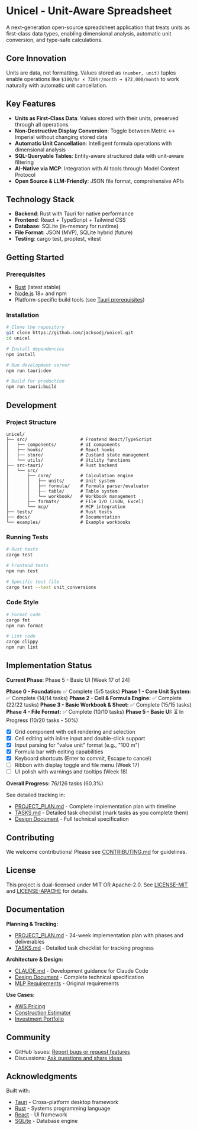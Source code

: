# Unicel - Unit-Aware Spreadsheet

A next-generation open-source spreadsheet application that treats units as first-class data types, enabling dimensional analysis, automatic unit conversion, and type-safe calculations.

## Core Innovation

Units are data, not formatting. Values stored as `(number, unit)` tuples enable operations like `$100/hr × 720hr/month → $72,000/month` to work naturally with automatic unit cancellation.

## Key Features

- **Units as First-Class Data**: Values stored with their units, preserved through all operations
- **Non-Destructive Display Conversion**: Toggle between Metric ↔ Imperial without changing stored data
- **Automatic Unit Cancellation**: Intelligent formula operations with dimensional analysis
- **SQL-Queryable Tables**: Entity-aware structured data with unit-aware filtering
- **AI-Native via MCP**: Integration with AI tools through Model Context Protocol
- **Open Source & LLM-Friendly**: JSON file format, comprehensive APIs

## Technology Stack

- **Backend**: Rust with Tauri for native performance
- **Frontend**: React + TypeScript + Tailwind CSS
- **Database**: SQLite (in-memory for runtime)
- **File Format**: JSON (MVP), SQLite hybrid (future)
- **Testing**: cargo test, proptest, vitest

## Getting Started

### Prerequisites

- [Rust](https://rustup.rs/) (latest stable)
- [Node.js](https://nodejs.org/) 18+ and npm
- Platform-specific build tools (see [Tauri prerequisites](https://tauri.app/v2/guides/prerequisites))

### Installation

```bash
# Clone the repository
git clone https://github.com/jacksodj/unicel.git
cd unicel

# Install dependencies
npm install

# Run development server
npm run tauri:dev

# Build for production
npm run tauri:build
```

## Development

### Project Structure

```
unicel/
├── src/                    # Frontend React/TypeScript
│   ├── components/         # UI components
│   ├── hooks/              # React hooks
│   ├── store/              # Zustand state management
│   └── utils/              # Utility functions
├── src-tauri/              # Rust backend
│   └── src/
│       ├── core/           # Calculation engine
│       │   ├── units/      # Unit system
│       │   ├── formula/    # Formula parser/evaluator
│       │   ├── table/      # Table system
│       │   └── workbook/   # Workbook management
│       ├── formats/        # File I/O (JSON, Excel)
│       └── mcp/            # MCP integration
├── tests/                  # Rust tests
├── docs/                   # Documentation
└── examples/               # Example workbooks
```

### Running Tests

```bash
# Rust tests
cargo test

# Frontend tests
npm run test

# Specific test file
cargo test --test unit_conversions
```

### Code Style

```bash
# Format code
cargo fmt
npm run format

# Lint code
cargo clippy
npm run lint
```

## Implementation Status

**Current Phase**: Phase 5 - Basic UI (Week 17 of 24)

**Phase 0 - Foundation:** ✅ Complete (5/5 tasks)
**Phase 1 - Core Unit System:** ✅ Complete (14/14 tasks)
**Phase 2 - Cell & Formula Engine:** ✅ Complete (22/22 tasks)
**Phase 3 - Basic Workbook & Sheet:** ✅ Complete (15/15 tasks)
**Phase 4 - File Format:** ✅ Complete (10/10 tasks)
**Phase 5 - Basic UI:** ⏳ In Progress (10/20 tasks - 50%)
- [x] Grid component with cell rendering and selection
- [x] Cell editing with inline input and double-click support
- [x] Input parsing for "value unit" format (e.g., "100 m")
- [x] Formula bar with editing capabilities
- [x] Keyboard shortcuts (Enter to commit, Escape to cancel)
- [ ] Ribbon with display toggle and file menu (Week 17)
- [ ] UI polish with warnings and tooltips (Week 18)

**Overall Progress:** 76/126 tasks (60.3%)

See detailed tracking in:
- [PROJECT_PLAN.md](./docs/PROJECT_PLAN.md) - Complete implementation plan with timeline
- [TASKS.md](./docs/TASKS.md) - Detailed task checklist (mark tasks as you complete them)
- [Design Document](./requirements/Unit%20Aware%20Spreadsheet%20Design.md) - Full technical specification

## Contributing

We welcome contributions! Please see [CONTRIBUTING.md](./CONTRIBUTING.md) for guidelines.

## License

This project is dual-licensed under MIT OR Apache-2.0. See [LICENSE-MIT](./LICENSE-MIT) and [LICENSE-APACHE](./LICENSE-APACHE) for details.

## Documentation

**Planning & Tracking:**
- [PROJECT_PLAN.md](./docs/PROJECT_PLAN.md) - 24-week implementation plan with phases and deliverables
- [TASKS.md](./docs/TASKS.md) - Detailed task checklist for tracking progress

**Architecture & Design:**
- [CLAUDE.md](./CLAUDE.md) - Development guidance for Claude Code
- [Design Document](./requirements/Unit%20Aware%20Spreadsheet%20Design.md) - Complete technical specification
- [MLP Requirements](./requirements/MLP%20Requirements%20-%20Unit%20Conversion.pdf) - Original requirements

**Use Cases:**
- [AWS Pricing](./requirements/use%20cases/AWS%20Pricing%20Use%20Case.md)
- [Construction Estimator](./requirements/use%20cases/Construction%20Estimator%20Use%20Case.md)
- [Investment Portfolio](./requirements/use%20cases/Investment%20Portfolio%20Use%20Case.md)

## Community

- GitHub Issues: [Report bugs or request features](https://github.com/jacksodj/unicel/issues)
- Discussions: [Ask questions and share ideas](https://github.com/jacksodj/unicel/discussions)

## Acknowledgments

Built with:
- [Tauri](https://tauri.app/) - Cross-platform desktop framework
- [Rust](https://www.rust-lang.org/) - Systems programming language
- [React](https://react.dev/) - UI framework
- [SQLite](https://www.sqlite.org/) - Database engine
